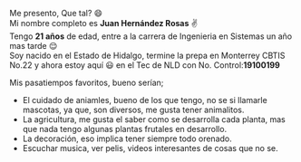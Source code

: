 Me presento, Que tal? :smile:  
Mi nombre completo es **Juan Hernández Rosas** :v:  
Tengo **21 años** de edad, entre a la carrera de Ingenieria en Sistemas un año mas tarde :relieved:  
Soy nacido en el Estado de Hidalgo, termine la prepa en Monterrey CBTIS No.22 y ahora estoy aquí :smiley: en el Tec de NLD con No. Control:**19100199**  

  Mis pasatiempos favoritos, bueno serían;  
  * El cuidado de aniamles, bueno de los que tengo, no se si llamarle mascotas, ya que, son diversos, me gusta tener animalitos.  
  * La agricultura, me gusta el saber como se desarrolla cada planta, mas que nada tengo algunas plantas frutales en desarrollo.  
  * La decoración, eso implica tener siempre todo orenado.  
  * Escuchar musica, ver pelis, videos interesantes de cosas que no se.

